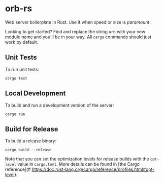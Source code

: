 # orb-rs

Web server boilerplate in Rust. Use it when speed or size is _paramount_.

Looking to get started? Find and replace the string `orb` with your new module name and you'll be in your way. All `cargo` commands should just work by default.

## Unit Tests

To run unit tests:

```
cargo test
```

## Local Development

To build and run a development version of the server:

```
cargo run
```

## Build for Release

To build a release binary:

```
cargo build --release
```

Note that you can set the optimization levels for release builds with the `opt-level` value in `Cargo.toml`. More details can be found in [the Cargo reference](# https://doc.rust-lang.org/cargo/reference/profiles.html#opt-level).
